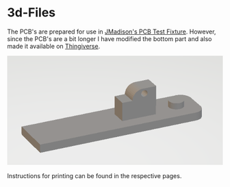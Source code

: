# 3d-Files
 
 The PCB's are prepared for use in [JMadison's PCB Test Fixture](https://thingiverse.com/thing:3592328). However, since the PCB's are a bit longer I have modified the bottom part and also made it available on [Thingiverse](https://thingiverse.com/thing:4767833).
 
 ![Base_long](https://github.com/theArcher73/klammerboards/blob/main/3d-files/base_long.png)

Instructions for printing can be found in the respective pages.
